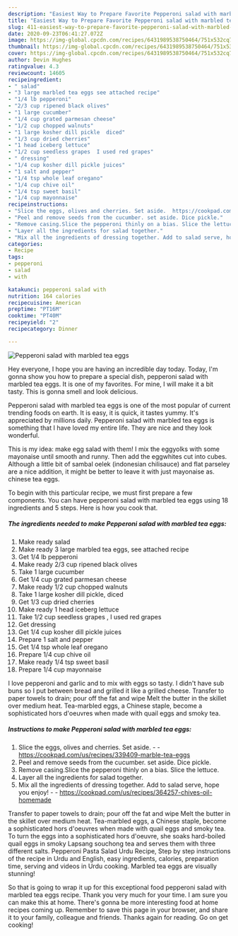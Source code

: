 ```yaml
---
description: "Easiest Way to Prepare Favorite Pepperoni salad with marbled tea eggs"
title: "Easiest Way to Prepare Favorite Pepperoni salad with marbled tea eggs"
slug: 411-easiest-way-to-prepare-favorite-pepperoni-salad-with-marbled-tea-eggs
date: 2020-09-23T06:41:27.072Z
image: https://img-global.cpcdn.com/recipes/6431989538750464/751x532cq70/pepperoni-salad-with-marbled-tea-eggs-recipe-main-photo.jpg
thumbnail: https://img-global.cpcdn.com/recipes/6431989538750464/751x532cq70/pepperoni-salad-with-marbled-tea-eggs-recipe-main-photo.jpg
cover: https://img-global.cpcdn.com/recipes/6431989538750464/751x532cq70/pepperoni-salad-with-marbled-tea-eggs-recipe-main-photo.jpg
author: Devin Hughes
ratingvalue: 4.3
reviewcount: 14605
recipeingredient:
- " salad"
- "3 large marbled tea eggs see attached recipe"
- "1/4 lb pepperoni"
- "2/3 cup ripened black olives"
- "1 large cucumber"
- "1/4 cup grated parmesan cheese"
- "1/2 cup chopped walnuts"
- "1 large kosher dill pickle  diced"
- "1/3 cup dried cherries"
- "1 head iceberg lettuce"
- "1/2 cup seedless grapes  I used red grapes"
- " dressing"
- "1/4 cup kosher dill pickle juices"
- "1 salt and pepper"
- "1/4 tsp whole leaf oregano"
- "1/4 cup chive oil"
- "1/4 tsp sweet basil"
- "1/4 cup mayonnaise"
recipeinstructions:
- "Slice the eggs, olives and cherries. Set aside.  https://cookpad.com/us/recipes/339409-marble-tea-eggs"
- "Peel and remove seeds from the cucumber. set aside. Dice pickle."
- "Remove casing.Slice the pepperoni thinly on a bias. Slice the lettuce."
- "Layer all the ingredients for salad together."
- "Mix all the ingredients of dressing together. Add to salad serve, hope you enjoy!  https://cookpad.com/us/recipes/364257-chives-oil-homemade"
categories:
- Recipe
tags:
- pepperoni
- salad
- with

katakunci: pepperoni salad with 
nutrition: 164 calories
recipecuisine: American
preptime: "PT16M"
cooktime: "PT40M"
recipeyield: "2"
recipecategory: Dinner

---
```



![Pepperoni salad with marbled tea eggs](https://img-global.cpcdn.com/recipes/6431989538750464/751x532cq70/pepperoni-salad-with-marbled-tea-eggs-recipe-main-photo.jpg)

Hey everyone, I hope you are having an incredible day today. Today, I'm gonna show you how to prepare a special dish, pepperoni salad with marbled tea eggs. It is one of my favorites. For mine, I will make it a bit tasty. This is gonna smell and look delicious.

Pepperoni salad with marbled tea eggs is one of the most popular of current trending foods on earth. It is easy, it is quick, it tastes yummy. It's appreciated by millions daily. Pepperoni salad with marbled tea eggs is something that I have loved my entire life. They are nice and they look wonderful.

This is my idea: make egg salad with them! I mix the eggyolks with some mayonaise until smooth and runny. Then add the eggwhites cut into cubes. Although a little bit of sambal oelek (indonesian chilisauce) and flat parseley are a nice addition, it might be better to leave it with just mayonaise as. chinese tea eggs.


To begin with this particular recipe, we must first prepare a few components. You can have pepperoni salad with marbled tea eggs using 18 ingredients and 5 steps. Here is how you cook that.

<!--inarticleads1-->

##### The ingredients needed to make Pepperoni salad with marbled tea eggs:

1. Make ready  salad
1. Make ready 3 large marbled tea eggs, see attached recipe
1. Get 1/4 lb pepperoni
1. Make ready 2/3 cup ripened black olives
1. Take 1 large cucumber
1. Get 1/4 cup grated parmesan cheese
1. Make ready 1/2 cup chopped walnuts
1. Take 1 large kosher dill pickle,  diced
1. Get 1/3 cup dried cherries
1. Make ready 1 head iceberg lettuce
1. Take 1/2 cup seedless grapes , I used red grapes
1. Get  dressing
1. Get 1/4 cup kosher dill pickle juices
1. Prepare 1 salt and pepper
1. Get 1/4 tsp whole leaf oregano
1. Prepare 1/4 cup chive oil
1. Make ready 1/4 tsp sweet basil
1. Prepare 1/4 cup mayonnaise


I love pepperoni and garlic and to mix with eggs so tasty. I didn&#39;t have sub buns so I put between bread and grilled it like a grilled cheese. Transfer to paper towels to drain; pour off the fat and wipe Melt the butter in the skillet over medium heat. Tea-marbled eggs, a Chinese staple, become a sophisticated hors d&#39;oeuvres when made with quail eggs and smoky tea. 

<!--inarticleads2-->

##### Instructions to make Pepperoni salad with marbled tea eggs:

1. Slice the eggs, olives and cherries. Set aside. -  - https://cookpad.com/us/recipes/339409-marble-tea-eggs
1. Peel and remove seeds from the cucumber. set aside. Dice pickle.
1. Remove casing.Slice the pepperoni thinly on a bias. Slice the lettuce.
1. Layer all the ingredients for salad together.
1. Mix all the ingredients of dressing together. Add to salad serve, hope you enjoy! -  - https://cookpad.com/us/recipes/364257-chives-oil-homemade


Transfer to paper towels to drain; pour off the fat and wipe Melt the butter in the skillet over medium heat. Tea-marbled eggs, a Chinese staple, become a sophisticated hors d&#39;oeuvres when made with quail eggs and smoky tea. To turn the eggs into a sophisticated hors d&#39;oeuvre, she soaks hard-boiled quail eggs in smoky Lapsang souchong tea and serves them with three different salts. Pepperoni Pasta Salad Urdu Recipe, Step by step instructions of the recipe in Urdu and English, easy ingredients, calories, preparation time, serving and videos in Urdu cooking. Marbled tea eggs are visually stunning! 

So that is going to wrap it up for this exceptional food pepperoni salad with marbled tea eggs recipe. Thank you very much for your time. I am sure you can make this at home. There's gonna be more interesting food at home recipes coming up. Remember to save this page in your browser, and share it to your family, colleague and friends. Thanks again for reading. Go on get cooking!
